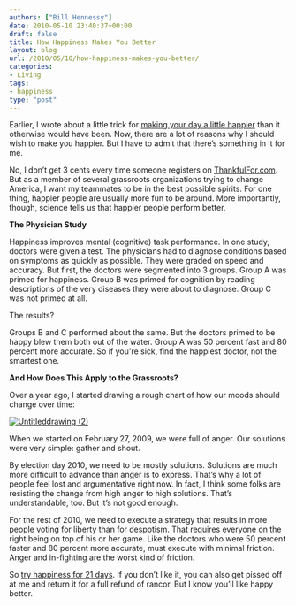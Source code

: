```yaml
---
authors: ["Bill Hennessy"]
date: 2010-05-10 23:40:37+00:00
draft: false
title: How Happiness Makes You Better
layout: blog
url: /2010/05/10/how-happiness-makes-you-better/
categories:
- Living
tags:
- happiness
type: "post"
---
```


Earlier, I wrote about a little trick for [making your day a little happier](https://hennessysview.com/2010/05/10/how-to-be-happier/) than it otherwise would have been. Now, there are a lot of reasons why I should wish to make you happier. But I have to admit that there’s something in it for me.

 

No, I don’t get 3 cents every time someone registers on [ThankfulFor.com](https://thankfulfor.com). But as a member of several grassroots organizations trying to change America, I want my teammates to be in the best possible spirits. For one thing, happier people are usually more fun to be around. More importantly, though, science tells us that happier people perform better.

 

**The Physician Study**

 

Happiness improves mental (cognitive) task performance. In one study, doctors were given a test. The physicians had to diagnose conditions based on symptoms as quickly as possible. They were graded on speed and accuracy. But first, the doctors were segmented into 3 groups. Group A was primed for happiness. Group B was primed for cognition by reading descriptions of the very diseases they were about to diagnose. Group C was not primed at all.

 

The results?

 

Groups B and C performed about the same. But the doctors primed to be happy blew them both out of the water. Group A was 50 percent fast and 80 percent more accurate. So if you're sick, find the happiest doctor, not the smartest one.

 

**And How Does This Apply to the Grassroots?**

 

Over a year ago, I started drawing a rough chart of how our moods should change over time:

 

[![Untitleddrawing (2)](https://hennessysview.com/wp-content/uploads/2010/05/Untitleddrawing2_thumb.png)
](https://hennessysview.com/wp-content/uploads/2010/05/Untitleddrawing2.png)

 

When we started on February 27, 2009, we were full of anger. Our solutions were very simple: gather and shout.

 

By election day 2010, we need to be mostly solutions. Solutions are much more difficult to advance than anger is to express. That’s why a lot of people feel lost and argumentative right now. In fact, I think some folks are resisting the change from high anger to high solutions. That’s understandable, too. But it’s not good enough.

 

For the rest of 2010, we need to execute a strategy that results in more people voting for liberty than for despotism. That requires everyone on the right being on top of his or her game. Like the doctors who were 50 percent faster and 80 percent more accurate, must execute with minimal friction. Anger and in-fighting are the worst kind of friction. 

 

So [try happiness for 21 days](https://hennessysview.com/2010/05/10/how-to-be-happier/). If you don’t like it, you can also get pissed off at me and return it for a full refund of rancor. But I know you’ll like happy better.
